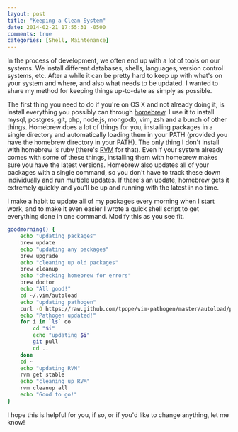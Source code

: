 ```yaml
---
layout: post
title: "Keeping a Clean System"
date: 2014-02-21 17:55:31 -0500
comments: true
categories: [Shell, Maintenance]
---
```


In the process of development, we often end up with a lot of tools on our systems. We install different databases, shells, languages, version control systems, etc. After a while it can be pretty hard to keep up with what's on your system and where, and also what needs to be updated. I wanted to share my method for keeping things up-to-date as simply as possible.
<!-- more -->
The first thing you need to do if you're on OS X and not already doing it, is install everything you possibly can through [homebrew](http://brew.sh/). I use it to install mysql, postgres, git, php, node.js, mongodb, vim, zsh and a bunch of other things. Homebrew does a lot of things for you, installing packages in a single directory and automatically loading them in your PATH (provided you have the homebrew directory in your PATH). The only thing I don't install with homebrew is ruby (there's [RVM](http://www.rvm.io) for that). Even if your system already comes with some of these things, installing them with homebrew makes sure you have the latest versions. Homebrew also updates all of your packages with a single command, so you don't have to track these down individually and run multiple updates. If there's an update, homebrew gets it extremely quickly and you'll be up and running with the latest in no time.

I make a habit to update all of my packages every morning when I start work, and to make it even easier I wrote a quick shell script to get everything done in one command. Modify this as you see fit.

``` bash
goodmorning() {
	echo "updating packages"
	brew update
	echo "updating any packages"
	brew upgrade
	echo "cleaning up old packages"
	brew cleanup
	echo "checking homebrew for errors"
	brew doctor
	echo "All good!"
	cd ~/.vim/autoload
	echo "updating pathogen"
	curl -O https://raw.github.com/tpope/vim-pathogen/master/autoload/pathogen.vim
	echo "Pathogen updated!"
	for i in `ls` do
		cd "$i"
		echo "updating $i"
		git pull
		cd ..
	done
	cd ~
	echo "updating RVM"
	rvm get stable
	echo "cleaning up RVM"
	rvm cleanup all
	echo "Good to go!"
}
```
I hope this is helpful for you, if so, or if you'd like to change anything, let me know!
